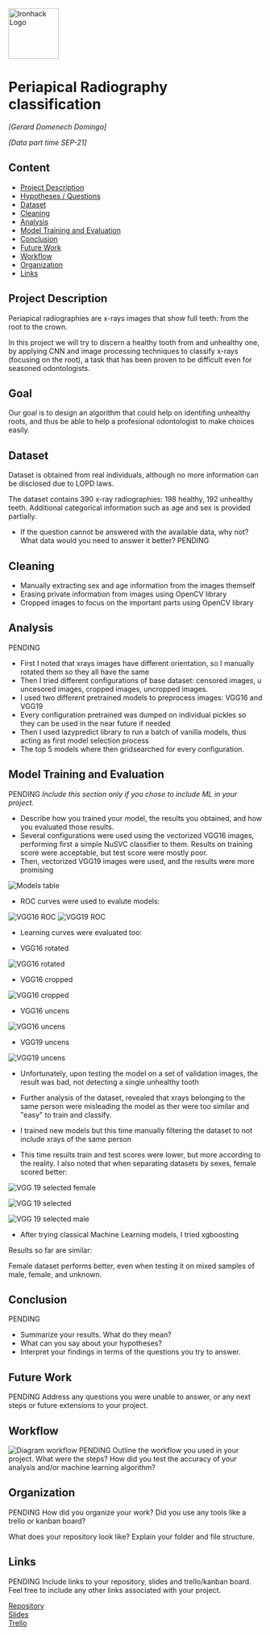 

<img src="https://bit.ly/2VnXWr2" alt="Ironhack Logo" width="100"/>

# Periapical Radiography classification
*[Gerard Domenech Domingo]*

*[Data part time SEP-21]*

## Content
- [Project Description](#project-description)
- [Hypotheses / Questions](#hypotheses-questions)
- [Dataset](#dataset)
- [Cleaning](#cleaning)
- [Analysis](#analysis)
- [Model Training and Evaluation](#model-training-and-evaluation)
- [Conclusion](#conclusion)
- [Future Work](#future-work)
- [Workflow](#workflow)
- [Organization](#organization)
- [Links](#links)

## Project Description 

Periapical radiographies are x-rays images that show full teeth: from the root to the crown.

In this project we will try to discern a healthy tooth from and unhealthy one, by applying CNN and image processing techniques to classify x-rays (focusing on the root), a task that has been proven to be difficult even for seasoned odontologists.

## Goal

Our goal is to design an algorithm that could help on identifing unhealthy roots, and thus be able to help a profesional odontologist to make choices easily.


## Dataset

Dataset is obtained from real individuals, although no more information can be disclosed due to LOPD laws.

The dataset contains 390 x-ray radiographies: 198 healthy, 192 unhealthy teeth.
Additional categorical information such as age and sex is provided partially.
 
* If the question cannot be answered with the available data, why not? What data would you need to answer it better? PENDING 

## Cleaning

- Manually extracting sex and age information from the images themself
- Erasing private information from images using OpenCV library
- Cropped images to focus on the important parts using OpenCV library


## Analysis
 PENDING

* First I noted that xrays images have different orientation, so I manually rotated them so they all have the same
* Then I tried different configurations of base dataset:  censored images, u uncesored images, cropped images, uncropped images.
* I used two different pretrained models to preprocess images: VGG16 and VGG19
* Every configuration pretrained was dumped on individual pickles so they can be used in the near future if needed
* Then I used lazypredict library to run a batch of vanilla models, thus acting as first model
selection process
* The top 5 models where then gridsearched for every configuration.



## Model Training and Evaluation

PENDING
*Include this section only if you chose to include ML in your project.*
* Describe how you trained your model, the results you obtained, and how you evaluated those results.
* Several configurations were used using the vectorized VGG16 images, performing first a simple NuSVC classifier to them. Results on training score were acceptable, but test score were mostly poor.
* Then, vectorized VGG19 images were used, and the results were more promising

<img src="https://github.com/GerardDD/PR_Final_PeriapicalRadiography_Classification/blob/main/Modelo/Models_table.png" alt="Models table" />

* ROC curves were used to evalute models:

<img src="https://github.com/GerardDD/PR_Final_PeriapicalRadiography_Classification/blob/main/Modelo/ROC_randomforest_vgg16.png" alt="VGG16 ROC" />

<img src="https://github.com/GerardDD/PR_Final_PeriapicalRadiography_Classification/blob/main/Modelo/ROC_randomforest_vgg19.png" alt="VGG19 ROC" />

* Learning curves were evaluated too:

- VGG16 rotated

<img src="https://github.com/GerardDD/PR_Final_PeriapicalRadiography_Classification/blob/main/Modelo/rotated_images_Lcurves.png" alt="VGG16 rotated" />

- VGG16 cropped

<img src="https://github.com/GerardDD/PR_Final_PeriapicalRadiography_Classification/blob/main/Modelo/croped_images_Lcurves.png" alt="VGG16 cropped" />

- VGG16 uncens

<img src="https://github.com/GerardDD/PR_Final_PeriapicalRadiography_Classification/blob/main/Modelo/uncensVGG16_images_Lcurves.png" alt="VGG16 uncens" />

- VGG19 uncens

<img src="https://github.com/GerardDD/PR_Final_PeriapicalRadiography_Classification/blob/main/Modelo/uncensVGG19_images_Lcurves.png" alt="VGG19 uncens" />

* Unfortunately, upon testing the model on a set of validation images, the result was bad, not detecting a single unhealthy tooth

* Further analysis of the dataset, revealed that xrays belonging to the same person were misleading the model as ther were too similar and "easy" to train and classify.

* I trained new models but this time manually filtering the dataset to not include xrays of the same person

* This time results train and test scores were lower, but more according to the reality. I also noted that when separating datasets by sexes, female scored better:

<img 
src="https://github.com/GerardDD/PR_Final_PeriapicalRadiography_Classification/blob/main/Modelo/ROC_randomforest_vgg19_selected_female.png" alt="VGG 19 selected female" />

<img 
src="https://github.com/GerardDD/PR_Final_PeriapicalRadiography_Classification/blob/main/Modelo/ROC_randomforest_selected_vgg19.png" alt="VGG 19 selected" />

<img 
src="https://github.com/GerardDD/PR_Final_PeriapicalRadiography_Classification/blob/main/Modelo/ROC_randomforest_vgg19_selected_male.png" alt="VGG 19 selected male" />


* After trying classical Machine Learning models, I tried xgboosting

Results so far are similar:

Female dataset performs better, even when testing it on mixed samples of male, female, and unknown.


## Conclusion
PENDING
* Summarize your results. What do they mean?
* What can you say about your hypotheses?
* Interpret your findings in terms of the questions you try to answer.

## Future Work
PENDING
Address any questions you were unable to answer, or any next steps or future extensions to your project.

## Workflow

<img src="https://github.com/GerardDD/PR_Final_PeriapicalRadiography_Classification/blob/main/PR_Final_diagram.png" alt="Diagram workflow" />
PENDING
Outline the workflow you used in your project. What were the steps?
How did you test the accuracy of your analysis and/or machine learning algorithm?

## Organization
PENDING
How did you organize your work? Did you use any tools like a trello or kanban board?

What does your repository look like? Explain your folder and file structure.

## Links
PENDING
Include links to your repository, slides and trello/kanban board. Feel free to include any other links associated with your project.


[Repository](https://github.com/)  
[Slides](https://slides.com/)  
[Trello](https://trello.com/en)  
